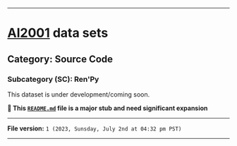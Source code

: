 
***

# [AI2001](https://github.com/seanpm2001/AI2001/) data sets

## Category: Source Code

### Subcategory (SC): Ren'Py

This dataset is under development/coming soon.

**🌱️ This [`README.md`](/README.md) file is a major stub and need significant expansion**

***

**File version:** `1 (2023, Sunsday, July 2nd at 04:32 pm PST)`

***
